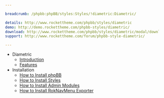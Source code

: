 ```yaml
---

breadcrumb: /phpbb:phpBB/styles:Styles/!diametric:Diametric/

details: http://www.rockettheme.com/phpbb/styles/diametric
demo: http://demo.rockettheme.com/phpbb-styles/diametric/
download: http://www.rockettheme.com/phpbb/styles/diametric/modal/downloads
support: http://www.rockettheme.com/forum/phpbb-style-diametric/

---
```


* Diametric
	* [Introduction](INDEX.md#introduction)
	* [Features](INDEX.md#features)
* Installation
	* [How to Install phpBB](../../start/install.md)
	* [How to Install Styles](../../start/styles.md)
	* [How to Install Admin Modules](../../start/styles.md#installing-administrative-modules)
	* [How to Install RokNavMenu Exporter](../../modules/roknavmenu.md)